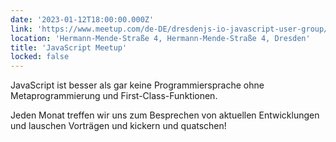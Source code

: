 ```yaml
---
date: '2023-01-12T18:00:00.000Z'
link: 'https://www.meetup.com/de-DE/dresdenjs-io-javascript-user-group/events/wwdfrqyfccbqb/'
location: 'Hermann-Mende-Straße 4, Hermann-Mende-Straße 4, Dresden'
title: 'JavaScript Meetup'
locked: false
---
```

JavaScript ist besser als gar keine Programmiersprache ohne Metaprogrammierung und First-Class-Funktionen.

Jeden Monat treffen wir uns zum Besprechen von aktuellen Entwicklungen und lauschen Vorträgen und kickern und quatschen!
